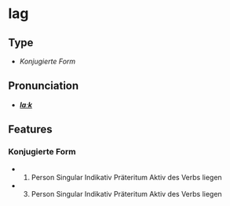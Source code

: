 # lag
## Type
- _Konjugierte Form_
## Pronunciation
- **_[laːk](https://commons.wikimedia.org/wiki/File:De-lag.ogg)_**
## Features
### Konjugierte Form
- 1. Person Singular Indikativ Präteritum Aktiv des Verbs liegen
- 3. Person Singular Indikativ Präteritum Aktiv des Verbs liegen
